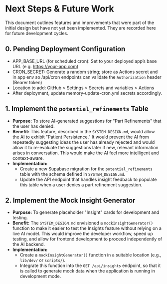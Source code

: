 # Next Steps & Future Work

This document outlines features and improvements that were part of the initial design but have not yet been implemented. They are recorded here for future development cycles.

## 0. Pending Deployment Configuration

- APP_BASE_URL (for scheduled cron): Set to your deployed app’s base URL (e.g. https://your-app.com)
- CRON_SECRET: Generate a random string; store as Actions secret and in app env so /api/cron endpoints can validate the `Authorization` header (Bearer token)
- Location to add: GitHub > Settings > Secrets and variables > Actions
- After deployment, update memory-update-cron.yml secrets accordingly.

## 1. Implement the `potential_refinements` Table

- **Purpose:** To store AI-generated suggestions for "Part Refinements" that the user has denied.
- **Benefit:** This feature, described in the `SYSTEM_DESIGN.md`, would allow the AI to exhibit "Patient Persistence." It would prevent the AI from repeatedly suggesting ideas the user has already rejected and would allow it to re-evaluate the suggestions later if new, relevant information arises in conversation. This would make the AI feel more intelligent and context-aware.
- **Implementation:**
    - Create a new Supabase migration for the `potential_refinements` table with the schema defined in `SYSTEM_DESIGN.md`.
    - Update the API endpoint that handles insight feedback to populate this table when a user denies a part refinement suggestion.

## 2. Implement the Mock Insight Generator

- **Purpose:** To generate placeholder "Insight" cards for development and testing.
- **Benefit:** The `SYSTEM_DESIGN.md` envisioned a `mockInsightGenerator()` function to make it easier to test the Insights feature without relying on a live AI model. This would improve the developer workflow, speed up testing, and allow for frontend development to proceed independently of the AI backend.
- **Implementation:**
    - Create a `mockInsightGenerator()` function in a suitable location (e.g., `lib/dev/` or `scripts/`).
    - Integrate this function into the `GET /api/insights` endpoint, so that it is called to generate mock data when the application is running in development mode.
